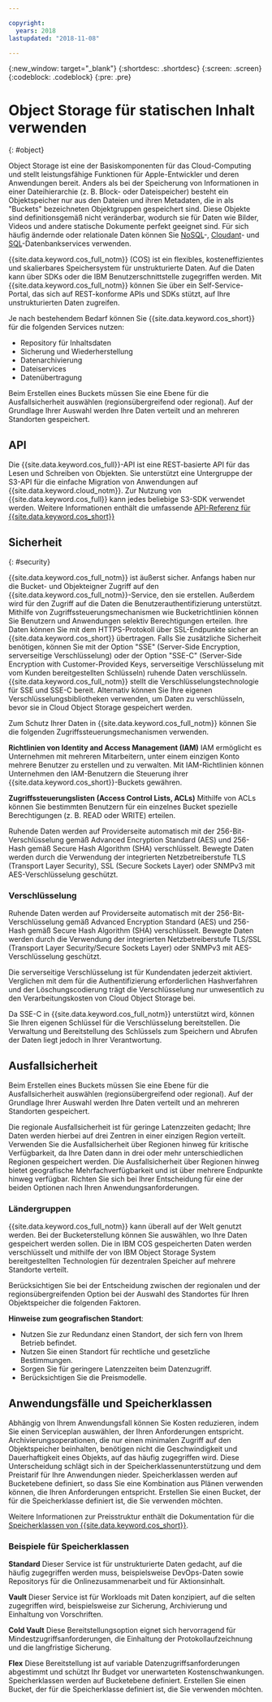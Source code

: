 ```yaml
---

copyright:
  years: 2018
lastupdated: "2018-11-08"

---
```

{:new_window: target="_blank"}
{:shortdesc: .shortdesc}
{:screen: .screen}
{:codeblock: .codeblock}
{:pre: .pre}

# Object Storage für statischen Inhalt verwenden
{: #object}

Object Storage ist eine der Basiskomponenten für das Cloud-Computing und
stellt leistungsfähige Funktionen für Apple-Entwickler und deren Anwendungen
bereit. Anders als bei der Speicherung von Informationen in einer
Dateihierarchie (z. B. Block- oder Dateispeicher) besteht ein Objektspeicher nur
aus den Dateien und ihren Metadaten, die in als "Buckets"
bezeichneten Objektgruppen gespeichert sind. Diese Objekte sind
definitionsgemäß nicht veränderbar, wodurch sie für Daten wie
Bilder,
Videos und andere statische Dokumente perfekt geeignet sind. Für sich häufig
ändernde oder relationale Daten können Sie
[NoSQL](/docs/swift/data/nosql.html)-,
[Cloudant](/docs/swift/data/cloudant.html)- und
[SQL](/docs/swift/data/sql.html)-Datenbankservices verwenden.

{{site.data.keyword.cos_full_notm}} (COS) ist ein
flexibles, kosteneffizientes und skalierbares Speichersystem für
unstrukturierte Daten. Auf die Daten kann über SDKs oder die IBM
Benutzerschnittstelle zugegriffen werden. Mit
{{site.data.keyword.cos_full_notm}} können Sie über ein
Self-Service-Portal, das sich auf REST-konforme APIs und SDKs stützt, auf Ihre
unstrukturierten Daten zugreifen. 

Je nach bestehendem Bedarf können Sie
{{site.data.keyword.cos_short}} für die folgenden Services nutzen:

* Repository für Inhaltsdaten
* Sicherung und Wiederherstellung
* Datenarchivierung
* Dateiservices
* Datenübertragung

Beim Erstellen eines Buckets müssen Sie eine Ebene für die
Ausfallsicherheit auswählen (regionsübergreifend oder regional). Auf der
Grundlage Ihrer Auswahl werden Ihre Daten verteilt und an mehreren Standorten
gespeichert.

## API

Die {{site.data.keyword.cos_full}}-API ist eine REST-basierte API
für das Lesen und Schreiben von Objekten. Sie unterstützt eine Untergruppe der
S3-API für die einfache Migration von Anwendungen auf
{{site.data.keyword.cloud_notm}}. Zur Nutzung von
{{site.data.keyword.cos_full}} kann jedes beliebige S3-SDK verwendet
werden. Weitere Informationen enthält die umfassende
[API-Referenz
für {{site.data.keyword.cos_short}}](docs/services/cloud-object-storage/api-reference/about-compatibility-api.html#about-the-ibm-cloud-object-storage-api)

## Sicherheit
{: #security}

{{site.data.keyword.cos_full_notm}} ist äußerst sicher. Anfangs
haben nur die Bucket- und Objekteigner Zugriff auf den
{{site.data.keyword.cos_full_notm}}-Service, den sie erstellen. Außerdem
wird für den Zugriff auf die Daten die Benutzerauthentifizierung unterstützt. Mithilfe
von Zugriffssteuerungsmechanismen wie Bucketrichtlinien können Sie Benutzern
und Anwendungen selektiv Berechtigungen erteilen. Ihre Daten können Sie mit
dem HTTPS-Protokoll über SSL-Endpunkte sicher an
{{site.data.keyword.cos_short}} übertragen. Falls Sie zusätzliche
Sicherheit benötigen, können Sie mit der Option "SSE" (Server-Side Encryption,
serverseitige Verschlüsselung) oder der Option "SSE-C" (Server-Side Encryption
with Customer-Provided Keys, serverseitige Verschlüsselung mit vom Kunden
bereitgestellten Schlüsseln) ruhende Daten verschlüsseln. {{site.data.keyword.cos_full_notm}} stellt die
Verschlüsselungstechnologie für SSE und SSE-C bereit. Alternativ können Sie
Ihre eigenen Verschlüsselungsbibliotheken verwenden, um Daten zu verschlüsseln,
bevor sie in Cloud Object Storage gespeichert werden.

Zum Schutz Ihrer Daten in
{{site.data.keyword.cos_full_notm}} können Sie die folgenden
Zugriffssteuerungsmechanismen verwenden.

**Richtlinien von Identity and Access Management (IAM)**
IAM ermöglicht es Unternehmen mit mehreren Mitarbeitern, unter einem
einzigen Konto mehrere Benutzer zu erstellen und zu verwalten. Mit
IAM-Richtlinien können Unternehmen den IAM-Benutzern die Steuerung ihrer
{{site.data.keyword.cos_short}}-Buckets gewähren.

**Zugriffssteuerungslisten (Access Control Lists,
ACLs)**
Mithilfe von ACLs können Sie bestimmten Benutzern für ein einzelnes Bucket
spezielle Berechtigungen (z. B. READ oder WRITE) erteilen.

Ruhende Daten werden auf Providerseite automatisch mit der
256-Bit-Verschlüsselung gemäß Advanced
Encryption Standard (AES) und 256-Hash gemäß Secure Hash Algorithm
(SHA) verschlüsselt. Bewegte Daten werden durch die Verwendung der integrierten
Netzbetreiberstufe TLS (Transport Layer Security), SSL (Secure Sockets Layer)
oder SNMPv3 mit AES-Verschlüsselung geschützt.

### Verschlüsselung

Ruhende Daten werden auf Providerseite automatisch mit der
256-Bit-Verschlüsselung gemäß Advanced Encryption Standard (AES) und 256-Hash
gemäß Secure Hash Algorithm (SHA) verschlüsselt. Bewegte Daten werden durch die
Verwendung der integrierten Netzbetreiberstufe TLS/SSL (Transport Layer
Security/Secure Sockets Layer) oder SNMPv3 mit
AES-Verschlüsselung geschützt.

Die serverseitige Verschlüsselung ist für Kundendaten jederzeit
aktiviert. Verglichen mit dem für die Authentifizierung erforderlichen
Hashverfahren und der Löschungscodierung trägt die Verschlüsselung nur
unwesentlich zu den Verarbeitungskosten von Cloud Object Storage bei.

Da SSE-C in
{{site.data.keyword.cos_full_notm}} unterstützt wird, können Sie Ihren
eigenen Schlüssel für die Verschlüsselung bereitstellen. Die Verwaltung und
Bereitstellung des Schlüssels zum Speichern und Abrufen der Daten liegt jedoch
in Ihrer Verantwortung.

## Ausfallsicherheit

Beim Erstellen eines Buckets müssen Sie eine Ebene für die
Ausfallsicherheit auswählen (regionsübergreifend oder regional). Auf der
Grundlage Ihrer Auswahl werden Ihre Daten verteilt und an mehreren Standorten
gespeichert.

Die regionale Ausfallsicherheit ist für geringe Latenzzeiten gedacht;
Ihre Daten werden hierbei auf drei Zentren in einer einzigen Region verteilt. Verwenden Sie die Ausfallsicherheit über Regionen hinweg für kritische Verfügbarkeit, da Ihre Daten dann in drei oder mehr unterschiedlichen Regionen gespeichert werden. Die Ausfallsicherheit über Regionen hinweg bietet geografische Mehrfachverfügbarkeit und ist über mehrere Endpunkte hinweg verfügbar. Richten Sie sich
bei Ihrer Entscheidung für eine der beiden Optionen nach Ihren
Anwendungsanforderungen.

### Ländergruppen

{{site.data.keyword.cos_full_notm}} kann überall auf der Welt
genutzt werden. Bei der Bucketerstellung können Sie auswählen, wo Ihre Daten
gespeichert werden sollen. Die in IBM COS gespeicherten Daten werden
verschlüsselt und mithilfe der von IBM Object Storage System bereitgestellten
Technologien für dezentralen Speicher auf mehrere Standorte verteilt. 

Berücksichtigen Sie bei der Entscheidung zwischen der regionalen und
der regionsübergreifenden Option bei der Auswahl des Standortes für Ihren
Objektspeicher die folgenden Faktoren.

**Hinweise zum geografischen Standort**:
* Nutzen Sie zur Redundanz einen Standort, der sich fern von Ihrem
Betrieb befindet.
* Nutzen Sie einen Standort für rechtliche und gesetzliche Bestimmungen.
* Sorgen Sie für geringere Latenzzeiten beim Datenzugriff.
* Berücksichtigen Sie die Preismodelle.

## Anwendungsfälle und Speicherklassen

Abhängig von Ihrem Anwendungsfall können Sie Kosten reduzieren, indem
Sie einen Serviceplan auswählen, der Ihren Anforderungen entspricht. Archivierungsoperationen,
die nur einen minimalen Zugriff auf den Objektspeicher beinhalten, benötigen
nicht die Geschwindigkeit und Dauerhaftigkeit eines Objekts, auf das häufig
zugegriffen wird. Diese Unterscheidung schlägt sich in der
Speicherklassenunterstützung
und dem Preistarif für Ihre Anwendungen nieder. Speicherklassen werden auf
Bucketebene definiert, so dass Sie eine Kombination aus Plänen verwenden
können, die Ihren Anforderungen entspricht. Erstellen Sie einen Bucket, der für die Speicherklasse definiert ist, die Sie verwenden möchten. 

Weitere Informationen zur Preisstruktur enthält die Dokumentation für die
[Speicherklassen
von {{site.data.keyword.cos_short}}](/docs/services/cloud-object-storage/help/billing.html#ibm-cos-pricing).

### Beispiele für Speicherklassen

**Standard**
Dieser Service ist für unstrukturierte Daten gedacht, auf die häufig
zugegriffen werden muss, beispielsweise DevOps-Daten sowie Repositorys für
die Onlinezusammenarbeit und für Aktionsinhalt.

**Vault**
Dieser Service ist für Workloads mit Daten konzipiert, auf die selten
zugegriffen wird, beispielsweise zur Sicherung, Archivierung und Einhaltung von
Vorschriften.

**Cold Vault**
Diese Bereitstellungsoption eignet sich hervorragend für
Mindestzugriffsanforderungen, die Einhaltung der Protokollaufzeichnung und
die langfristige Sicherung.

**Flex** Diese Bereitstellung ist auf variable
Datenzugriffsanforderungen abgestimmt und schützt Ihr Budget vor unerwarteten
Kostenschwankungen.
Speicherklassen werden auf Bucketebene definiert. Erstellen Sie einen Bucket, der für die Speicherklasse definiert ist, die Sie verwenden möchten. 
